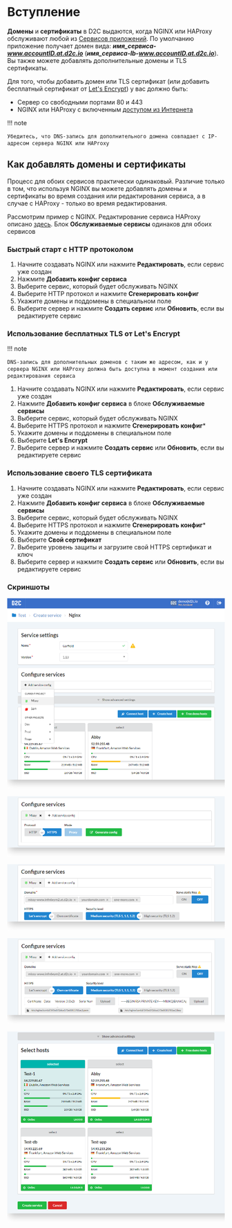 # Вступление

**Домены** и **сертификаты** в D2C выдаются, когда NGINX или HAProxy обслуживают любой из [Сервисов приложений](getting-started/services/#_5). По умолчанию приложение получает домен вида: _**имя_сервиса-www.accountID.at.d2c.io**_ (_**имя_сервиса-lb-www.accountID.at.d2c.io**_). Вы также можете добавлять дополнительные домены и TLS сертификаты.

Для того, чтобы добавить домен или TLS сертификат (или добавить бесплатный сертификат от [Let's Encrypt]()) у вас должно быть:

- Сервер со свободными портами 80 и 443
- NGINX или HAProxy с включенным [доступом из Интернета](getting-started/creating-services/#_10)

!!! note

    Убедитесь, что DNS-запись для дополнительного домена совпадает с IP-адресом сервера NGINX или HAProxy

## Как добавлять домены и сертификаты

Процесс для обоих сервисов практически одинаковый. Различие только в том, что используя NGINX вы можете добавлять домены и сертификаты во время создания или редактирования сервиса, а в случае с HAProxy - только во время редактирования.

Рассмотрим пример с NGINX. Редактирование сервиса HAProxy описано [здесь](platform/balancing/#_3). Блок **Обслуживаемые сервисы** одинаков для обоих сервисов

### Быстрый старт с HTTP протоколом

1. Начните создавать NGINX или нажмите **Редактировать**, если сервис уже создан
2. Нажмите **Добавить конфиг сервиса**
3. Выберите сервис, который будет обслуживать NGINX
4. Выберите HTTP протокол и нажмите **Сгенерировать конфиг**
5. Укажите домены и поддомены в специальном поле
6. Выберите сервер и нажмите **Создать сервис** или **Обновить**, если вы редактируете сервис

### Использование бесплатных TLS от Let's Encrypt

!!! note

    DNS-запись для дополнительных доменов с таким же адресом, как и у сервера NGINX или HAProxy должна быть доступна в момент создания или редактирования сервиса

1. Начните создавать NGINX или нажмите **Редактировать**, если сервис уже создан
2. Нажмите **Добавить конфиг сервиса** в блоке **Обслуживаемые сервисы**
3. Выберите сервис, который будет обслуживать NGINX
4. Выберите HTTPS протокол и нажмите **Сгенерировать конфиг***
5. Укажите домены и поддомены в специальном поле
6. Выберите **Let's Encrypt**
7. Выберите сервер и нажмите **Создать сервис** или **Обновить**, если вы редактируете сервис

### Использование своего TLS сертификата

1. Начните создавать NGINX или нажмите **Редактировать**, если сервис уже создан
2. Нажмите **Добавить конфиг сервиса** в блоке **Обслуживаемые сервисы**
3. Выберите сервис, который будет обслуживать NGINX
4. Выберите HTTPS протокол и нажмите **Сгенерировать конфиг***
5. Укажите домены и поддомены в специальном поле
6. Выберите **Свой сертификат**
7. Выберите уровень защиты и загрузите свой HTTPS сертификат и ключ
8. Выберите сервер и нажмите **Создать сервис** или **Обновить**, если вы редактируете сервис


### Скриншоты

![Domains - first step](../img/domains.png)

![Domains - choose a mode](../img/domains_choose_mode.png)

![Domains - add domains](../img/domains_add_domains.png)

![Domains - add certificates](../img/domains_add_certificate.png)

![Domains - choose host(s)](../img/domains_select_hosts.png)
